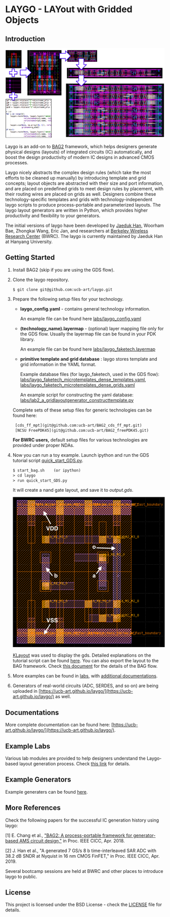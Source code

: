# LAYGO - LAYout with Gridded Objects

## Introduction
![laygo](images/laygo_concept.png)

Laygo is an add-on to [BAG2](https://github.com/ucb-art/BAG_framework)
framework, which helps designers generate physical designs (layouts) of integrated
circuits (IC) automatically, and boost the design productivity of modern IC 
designs in advanced CMOS processes.
 
Laygo nicely abstracts the complex design rules (which take the most efforts to 
be cleaned up manually) by introducing template and grid concepts; layout objects 
are abstracted with their size and port information, and are placed on 
predefined grids to meet design rules by placement, with their routing 
wires are placed on grids as well. Designers combine these technology-specific 
templates and grids with technology-independent laygo scripts to produce 
process-portable and parameterized layouts. The laygo layout generators are 
written in Python, which provides higher productivity and flexibility to your 
generators.

The initial versions of laygo have been developed by 
[Jaeduk Han](https://jdhan.github.io/),  Woorham Bae, Zhongkai Wang, Eric Jan, 
and researchers at 
[Berkeley Wireless Research Center](https://bwrc.eecs.berkeley.edu) (BWRC). The 
laygo is currently maintained by Jaeduk Han at Hanyang University.


## Getting Started
1. Install BAG2 (skip if you are using the GDS flow).
2. Clone the laygo repository.
    ```
    $ git clone git@github.com:ucb-art/laygo.git
    ```
3. Prepare the following setup files for your technology.
    * **laygo_config.yaml** - contains general technology information.

        An example file can be found here  [labs/laygo_config.yaml](https://github.com/ucb-art/laygo/blob/master/labs/laygo_config.yaml)
    * **(technology_name).layermap** - (optional) layer mapping file only
    for the GDS flow. Usually the layermap file can be found in your PDK
    library.

        An example file can be found here [labs/laygo_faketech.layermap](https://github.com/ucb-art/laygo/blob/master/labs/laygo_faketech.layermap)
    * **primitive template and grid database** : laygo stores template
    and grid information in the YAML format. 

        Example database files (for laygo_faketech, used in the GDS flow):
        [labs/laygo_faketech_microtemplates_dense_templates.yaml](https://github.com/ucb-art/laygo/blob/master/labs/laygo_faketech_microtemplates_dense_templates.yaml),
        [labs/laygo_faketech_microtemplates_dense_grids.yaml](https://github.com/ucb-art/laygo/blob/master/labs/laygo_faketech_microtemplates_dense_grids.yaml)

        An example script for constructing the yaml database:
        [labs/lab2_a_gridlayoutgenerator_constructtemplate.py](https://github.com/ucb-art/laygo/blob/master/labs/lab2_a_gridlayoutgenerator_constructtemplate.py)

    Complete sets of these setup files for generic technologies can be found here:

        [cds_ff_mpt](git@github.com:ucb-art/BAG2_cds_ff_mpt.git)
        [NCSU FreePDK45](git@github.com:ucb-art/BAG2_freePDK45.git)

    **For BWRC users,** default setup files for various technologies are
    provided under proper NDAs.

4. Now you can run a toy example. Launch ipython and run the GDS tutorial script
    [quick_start_GDS.py](https://github.com/ucb-art/laygo/blob/master/quick_start_GDS.py).
    ```
    $ start_bag.sh    (or ipython)
    > cd laygo
    > run quick_start_GDS.py
    ```
    It will create a nand gate layout, and save it to *output.gds*.

    ![qs_nand](images/laygo_quickstart.png)

    [KLayout](http://www.klayout.de/) was used to display the gds. Detailed
    explanations on the tutorial script can be found
    [here](https://ucb-art.github.io/laygo/tutorial/tutorial_GDS.html).
    You can also export the layout to the BAG framework. Check
    [this document](https://ucb-art.github.io/laygo/tutorial/tutorial_BAG.html)
    for the details of the BAG flow.

5. More examples can be found in [labs](https://github.com/ucb-art/laygo/tree/master/labs), 
with [additional documentations](docs/labs.md).

6. Generators of real-world circuits (ADC, SERDES, and so on) are being uploaded in 
[https://ucb-art.github.io/laygo/](https://ucb-art.github.io/laygo/) as well.

## Documentations
More complete documentation can be found here: [https://ucb-art.github.io/laygo/](https://ucb-art.github.io/laygo/).

## Example Labs
Various lab modules are provided to help designers understand the Laygo-based layout 
generation process. Check [this link](docs/labs.md) for details.

## Example Generators
Example generaters can be found [here](docs/generators.md).

## More References
Check the following papers for the successful IC generation history using laygo:

[1] E. Chang et al., ["BAG2: A process-portable framework for generator-based AMS circuit design,"](https://ieeexplore.ieee.org/document/8357061/)
in Proc. IEEE CICC, Apr. 2018.

[2] J. Han et al., "A generated 7 GS/s 8 b time-interleaved SAR ADC with 38.2 dB SNDR at Nyquist in 16 nm CMOS FinFET," 
in Proc. IEEE CICC, Apr. 2019.

Several bootcamp sessions are held at BWRC and other places to introduce laygo to public. 

## License
This project is licensed under the BSD License - check the
[LICENSE](LICENSE) file for details.

